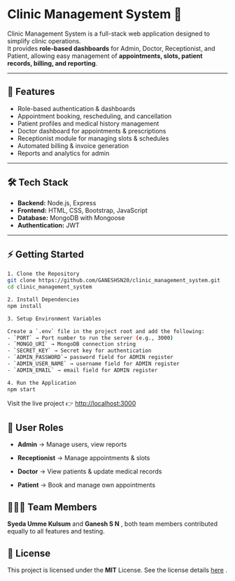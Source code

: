 # Clinic Management System 🏥

Clinic Management System is a full-stack web application designed to simplify clinic operations.  
It provides **role-based dashboards** for Admin, Doctor, Receptionist, and Patient, allowing easy management of **appointments, slots, patient records, billing, and reporting**.

---

## 🚀 Features
- Role-based authentication & dashboards  
- Appointment booking, rescheduling, and cancellation  
- Patient profiles and medical history management  
- Doctor dashboard for appointments & prescriptions  
- Receptionist module for managing slots & schedules  
- Automated billing & invoice generation  
- Reports and analytics for admin  

---

## 🛠 Tech Stack
- **Backend:** Node.js, Express  
- **Frontend:** HTML, CSS, Bootstrap, JavaScript  
- **Database:** MongoDB with Mongoose  
- **Authentication:** JWT  

---

## ⚡ Getting Started
```bash
1. Clone the Repository
git clone https://github.com/GANESHSN20/clinic_management_system.git
cd clinic_management_system

2. Install Dependencies
npm install

3. Setup Environment Variables

Create a `.env` file in the project root and add the following:
- `PORT` → Port number to run the server (e.g., 3000)
- `MONGO_URI` → MongoDB connection string
- `SECRET_KEY` → Secret key for authentication
- `ADMIN_PASSWORD`→ password field for ADMIN register
- `ADMIN_USER_NAME` → username field for ADMIN register
- `ADMIN_EMAIL` → email field for ADMIN register

4. Run the Application
npm start

```
Visit the live project 👉 [http://localhost:3000](http://localhost:3000)  


## 👥 User Roles

- **Admin** → Manage users, view reports

- **Receptionist** → Manage appointments & slots

- **Doctor** → View patients & update medical records

- **Patient** → Book and manage own appointments

## 🧑‍🤝‍🧑 Team Members

**Syeda Umme Kulsum** and
**Ganesh S N**
, both team members contributed equally to all features and testing.

## 📜 License

This project is licensed under the **MIT** License.
See the license details [here](LICENSE) .